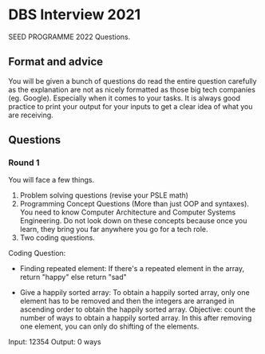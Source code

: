 # DBS Interview 2021

SEED PROGRAMME 2022 Questions.

## Format and advice
You will be given a bunch of questions do read the entire question carefully as the explanation are not as nicely formatted as those big tech companies (eg. Google). Especially when it comes to your tasks.
It is always good practice to print your output for your inputs to get a clear idea of what you are receiving.

## Questions
### Round 1
You will face a few things.
1. Problem solving questions (revise your PSLE math)
2. Programming Concept Questions (More than just OOP and syntaxes). You need to know Computer Architecture and Computer Systems Engineering. Do not look down on these concepts because once you learn, they bring you far anywhere you go for a tech role. 
3. Two coding questions.

Coding Question:
- Finding repeated element:
If there's a repeated element in the array, return "happy" else return "sad"

- Give a happily sorted array:
To obtain a happily sorted array, only one element has to be removed and then the integers are arranged in ascending order to obtain the happily sorted array. 
Objective: count the number of ways to obtain a happily sorted array. In this after removing one element, you can only do shifting of the elements.

Input: 12354
Output: 0 ways


